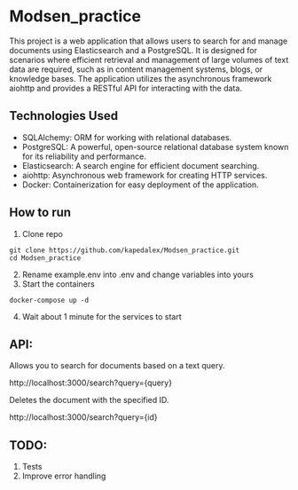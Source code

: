 # Modsen_practice

This project is a web application that allows users to search for and manage documents using Elasticsearch and a PostgreSQL. It is designed for scenarios where efficient retrieval and management of large volumes of text data are required, such as in content management systems, blogs, or knowledge bases. The application utilizes the asynchronous framework aiohttp and provides a RESTful API for interacting with the data.

## Technologies Used
- SQLAlchemy: ORM for working with relational databases.
- PostgreSQL: A powerful, open-source relational database system known for its reliability and performance.
- Elasticsearch: A search engine for efficient document searching.
- aiohttp: Asynchronous web framework for creating HTTP services.
- Docker: Containerization for easy deployment of the application.

## How to run
1. Clone repo
```
git clone https://github.com/kapedalex/Modsen_practice.git
cd Modsen_practice
```
2. Rename example.env into .env and change variables into yours
3. Start the containers
```
docker-compose up -d
```
4. Wait about 1 minute for the services to start

## API:

Allows you to search for documents based on a text query.

http://localhost:3000/search?query={query}

Deletes the document with the specified ID.

http://localhost:3000/search?query={id}

## TODO:
1. Tests
2. Improve error handling
